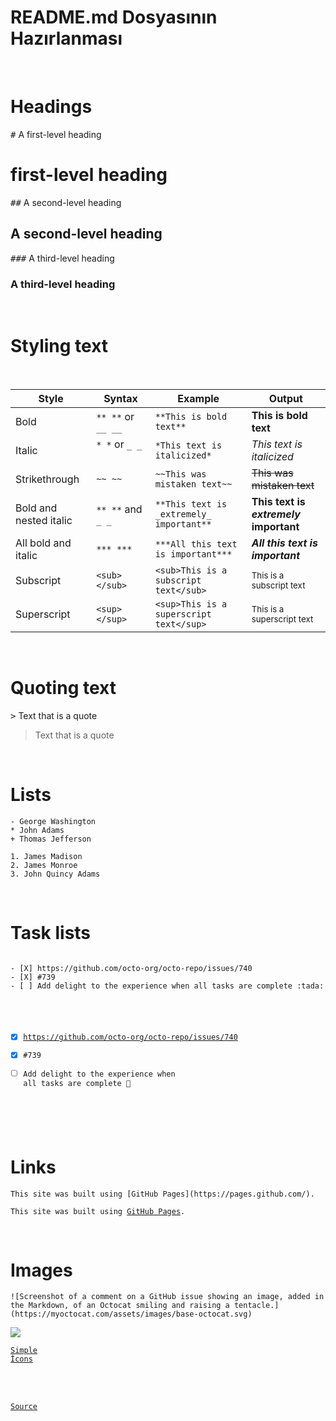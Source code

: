# README.md Dosyasının Hazırlanması
<br>

# **Headings**
<kbd>#</kbd> A first-level heading

# first-level heading
<kbd>##</kbd> A second-level heading

## A second-level heading
<kbd>###</kbd> A third-level heading

### A third-level heading
</p><br>

# **Styling text**
<br>
<table><thead><tr><th>Style</th><th>Syntax</th><th>Example</th><th>Output</th></tr></thead><tbody><tr><td>Bold</td><td><code>** **</code> or <code>__ __</code></td><td><code>**This is bold text**</code></td><td><strong>This is bold text</strong></td></tr><tr><td>Italic</td><td><code>* *</code> or <code>_ _</code>     </td><td><code>*This text is italicized*</code></td><td><em>This text is italicized</em></td></tr><tr><td>Strikethrough</td><td><code>~~ ~~</code></td><td><code>~~This was mistaken text~~</code></td><td><del>This was mistaken text</del></td></tr><tr><td>Bold and nested italic</td><td><code>** **</code> and <code>_ _</code></td><td><code>**This text is _extremely_ important**</code></td><td><strong>This text is <em>extremely</em> important</strong></td></tr><tr><td>All bold and italic</td><td><code>*** ***</code></td><td><code>***All this text is important***</code></td><td><strong><em>All this text is important</em></strong></td></tr><tr><td>Subscript</td><td><code>&lt;sub&gt; &lt;/sub&gt;</code></td><td><code>&lt;sub&gt;This is a subscript text&lt;/sub&gt;</code></td><td><sub>This is a subscript text</sub></td></tr><tr><td>Superscript</td><td><code>&lt;sup&gt; &lt;/sup&gt;</code></td><td><code>&lt;sup&gt;This is a superscript text&lt;/sup&gt;</code></td><td><sup>This is a superscript text</sup></td></tr></tbody></table>
<br>

# **Quoting text**
<kbd>></kbd> Text that is a quote

>Text that is a quote
<br>

# **Lists**
<pre><code class="hljs language-markdown"><span class="hljs-bullet">-</span> George Washington
<span class="hljs-bullet">*</span> John Adams
<span class="hljs-bullet">+</span> Thomas Jefferson
</code></pre>

<pre><code class="hljs language-markdown"><span class="hljs-bullet">1.</span> James Madison
<span class="hljs-bullet">2.</span> James Monroe
<span class="hljs-bullet">3.</span> John Quincy Adams
</code></pre> <br>

# **Task lists**
<pre><code>
- [X] https://github.com/octo-org/octo-repo/issues/740
- [X] #739
- [ ] Add delight to the experience when all tasks are complete :tada:
</code></pre>

<code>

- [X] https://github.com/octo-org/octo-repo/issues/740
- [X] #739
- [ ] Add delight to the experience when all tasks are complete :tada:

</code><br>

# **Links**
<p><code>This site was built using [GitHub Pages](https://pages.github.com/).</code>

<code>This site was built using [GitHub Pages](https://pages.github.com/).</code>

<br>

# **Images**
<p><code>![Screenshot of a comment on a GitHub issue showing an image, added in the Markdown, of an Octocat smiling and raising a tentacle.](https://myoctocat.com/assets/images/base-octocat.svg)</code>

<code>![](https://myoctocat.com/assets/images/base-octocat.svg)</code>

<code>[Simple İcons](https://github.com/simple-icons/simple-icons)</code>

<br>
<br>

<code>[Source](https://docs.github.com/en/get-started/writing-on-github/getting-started-with-writing-and-formatting-on-github/basic-writing-and-formatting-syntax)</code>